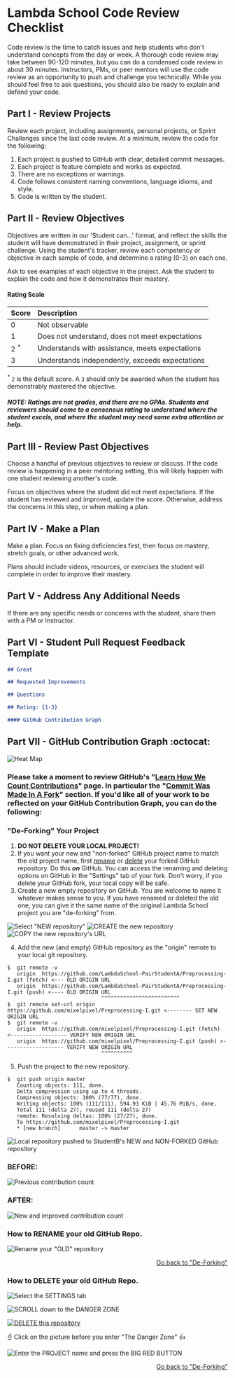 # Lambda School Code Review Checklist

Code review is the time to catch issues and help students who don't understand concepts from the day or week. A thorough code review may take between 90-120 minutes, but you can do a condensed code review in about 30 minutes. Instructors, PMs, or peer mentors will use the code review as an opportunity to push and challenge you technically. While you should feel free to ask questions, you should also be ready to explain and defend your code.

## Part I - Review Projects

Review each project, including assignments, personal projects, or Sprint Challenges since the last code review. At a minimum, review the code for the following:

1. Each project is pushed to GitHub with clear, detailed commit messages.
2. Each project is feature complete and works as expected.
3. There are no exceptions or warnings.
4. Code follows consistent naming conventions, language idioms, and style.
5. Code is written by the student.

## Part II - Review Objectives

Objectives are written in our 'Student can...' format, and reflect the skills the student will have demonstrated in their project, assignment, or sprint challenge. Using the student's tracker, review each competency or objective in each sample of code, and determine a rating (0-3) on each one.

Ask to see examples of each objective in the project. Ask the student to explain the code and how it demonstrates their mastery.

#### Rating Scale

| Score | Description |
| :-- | :-- |
| 0       				| Not observable |
| 1       				| Does not understand, does not meet expectations |
| 2 <sup>*</sup>  | Understands with assistance, meets expectations |
| 3       				| Understands independently, exceeds expectations |

<sup>*</sup> `2` is the default score. A `3` should only be awarded when the student has demonstrably mastered the objective.

##### NOTE: Ratings are not grades, and there are no GPAs. Students and reviewers should come to a consensus rating to understand where the student excels, and where the student may need some extra attention or help.

## Part III - Review Past Objectives

Choose a handful of previous objectives to review or discuss. If the code review is happening in a peer mentoring setting, this will likely happen with one student reviewing another's code.

Focus on objectives where the student did not meet expectations. If the student has reviewed and improved, update the score. Otherwise, address the concerns in this step, or when making a plan.

## Part IV - Make a Plan

Make a plan. Focus on fixing deficiencies first, then focus on mastery, stretch goals, or other advanced work.

Plans should include videos, resources, or exercises the student will complete in order to improve their mastery.

## Part V - Address Any Additional Needs

If there are any specific needs or concerns with the student, share them with a PM or Instructor.

## Part VI - Student Pull Request Feedback Template

```markdown
## Great

## Requested Improvements

## Questions

## Rating: {1-3}

#### GitHub Contribution Graph
```

## Part VII - GitHub Contribution Graph :octocat:

![Heat Map](img/contribution-graph-heat-map.png)

### Please take a moment to review GitHub's "[Learn How We Count Contributions](https://help.github.com/articles/why-are-my-contributions-not-showing-up-on-my-profile)" page. In particular the "[Commit Was Made In A Fork](https://help.github.com/articles/why-are-my-contributions-not-showing-up-on-my-profile/#commit-was-made-in-a-fork)" section. If you'd like all of your work to be reflected on your GitHub Contribution Graph, you can do the following:

### "De-Forking" Your Project

1. **DO NOT DELETE YOUR LOCAL PROJECT!**
2. If you want your new and "non-forked" GitHub project name to match the old project name, first [rename](#how-to-rename-your-old-github-repo) or [delete](#how-to-delete-your-old-github-repo) your forked GitHub repository. Do this _**on**_ GitHub. You can access the renaming and deleting options on GitHub in the "Settings" tab of your fork. Don't worry, if you delete your GitHub fork, your local copy will be safe.
3. Create a new empty repository on GitHub. You are welcome to name it whatever makes sense to you. If you have renamed or deleted the old one, you can give it the same name of the original Lambda School project you are "de-forking" from.

![Select "NEW repository"](img/select-New-repository.png)
![CREATE the new repository](img/create-new-repository.png)
![COPY the new repository's URL](img/copy-new-repo-URL.png)

4. Add the new (and empty) GitHub repository as the "origin" remote to your local git repository.

```console
$  git remote -v
   origin  https://github.com/LambdaSchool-PairStudentA/Preprocessing-I.git (fetch) <--- OLD ORIGIN URL
   origin  https://github.com/LambdaSchool-PairStudentA/Preprocessing-I.git (push) <---- OLD ORIGIN URL
                              ^^^^^^^^^^^^^^^^^^^^^^^^^
$  git remote set-url origin https://github.com/mixelpixel/Preprocessing-I.git <-------- SET NEW ORIGIN URL
$  git remote -v
   origin  https://github.com/mixelpixel/Preprocessing-I.git (fetch) <------------------ VERIFY NEW ORIGIN URL
   origin  https://github.com/mixelpixel/Preprocessing-I.git (push) >------------------- VERIFY NEW ORIGIN URL
                              ^^^^^^^^^^
```

5. Push the project to the new repository.

```console
$  git push origin master
   Counting objects: 111, done.
   Delta compression using up to 4 threads.
   Compressing objects: 100% (77/77), done.
   Writing objects: 100% (111/111), 594.93 KiB | 45.76 MiB/s, done.
   Total 111 (delta 27), reused 111 (delta 27)
   remote: Resolving deltas: 100% (27/27), done.
   To https://github.com/mixelpixel/Preprocessing-I.git
   * [new branch]      master -> master
```

![Local repository pushed to StudentB's NEW and NON-FORKED GitHub repository](img/local-git-repo-pushed-to-new-GH-repo.png)

### BEFORE:

  ![Previous contribution count](img/contribution-count.png)

### AFTER:

  ![New and improved contribution count](img/updated-contribution-count.png)

### How to RENAME your old GitHub Repo.

![Rename your "OLD" repository](img/rename.png)

<p align="right"><a href="#de-forking-your-project">Go back to "De-Forking"</a></p>

### How to DELETE your old GitHub Repo.

![Select the SETTINGS tab](img/select-the-project-Settings-tab.png)

![SCROLL down to the DANGER ZONE](img/scroll-down-to-the-bottom.png)

[![DELETE this repository](img/THE-DANGER-ZONE.png)](https://youtu.be/siwpn14IE7E)

:point_up: Click on the picture before you enter "The Danger Zone" :+1: 

![Enter the PROJECT name and press the BIG RED BUTTON](img/enter-the-project-name.png)

<p align="right"><a href="#de-forking-your-project">Go back to "De-Forking"</a></p>
